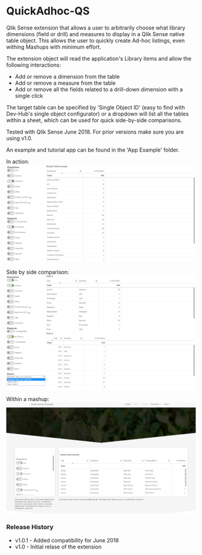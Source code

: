 # QuickAdhoc-QS
Qlik Sense extension that allows a user to arbitrarily choose what library dimensions (field or drill) and measures to display in a Qlik Sense native table object. This allows the user to quickly create Ad-hoc listings, even withing Mashups with minimum effort.

The extension object will read the application's Library items and allow the following interactions:
  * Add or remove a dimension from the table
  * Add or remove a measure from the table
  * Add or remove all the fields related to a drill-down dimension with a single click

The target table can be specified by 'Single Object ID' (easy to find with Dev-Hub's single object configurator) or a dropdown will list all the tables within a sheet, which can be used for quick side-by-side comparisons.

Tested with Qlik Sense June 2018. For prior versions make sure you are using v1.0.

An example and tutorial app can be found in the 'App Example' folder.

In action:
![alt text](./Screenshots/AnimatedExample.gif?raw=true) 

Side by side comparison:
![alt text](./Screenshots/MultipleTables.png?raw=true) 

Within a mashup:
![alt text](./Screenshots/Mashup.PNG?raw=true) 

### Release History
 * v1.0.1 - Added compatibility for June 2018
 * v1.0 - Initial relase of the extension
